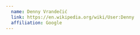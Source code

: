```yaml
---
  name: Denny Vrandečić
  link: https://en.wikipedia.org/wiki/User:Denny
  affiliation: Google
---
```

